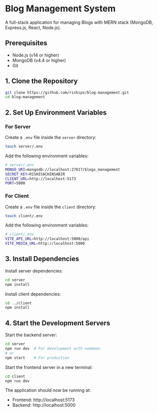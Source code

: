 # Blog Management System

A full-stack application for managing Blogs with MERN stack (MongoDB, Express.js, React, Node.js).

## Prerequisites

- Node.js (v14 or higher)
- MongoDB (v4.4 or higher)
- Git

## 1. Clone the Repository
```sh
git clone https://github.com/riships/blog-management.git
cd blog-management
```

## 2. Set Up Environment Variables

### For Server
Create a `.env` file inside the `server` directory:
```sh
touch server/.env
```

Add the following environment variables:
```sh
# server/.env
MONGO_URI=mongodb://localhost:27017/blogs_management
SECRET_KEY=RISHISACHINSABIR
CLIENT_URL=http://localhost:5173
PORT=5000
```

### For Client
Create a `.env` file inside the `client` directory:
```sh
touch client/.env
```

Add the following environment variables:
```sh
# client/.env
VITE_API_URL=http://localhost:5000/api
VITE_MEDIA_URL=http://localhost:5000
```

## 3. Install Dependencies

Install server dependencies:
```sh
cd server
npm install
```

Install client dependencies:
```sh
cd ../client
npm install
```

## 4. Start the Development Servers

Start the backend server:
```sh
cd server
npm run dev  # For development with nodemon
# or
npm start    # For production
```

Start the frontend server in a new terminal:
```sh
cd client
npm run dev
```

The application should now be running at:
- Frontend: http://localhost:5173
- Backend: http://localhost:5000
